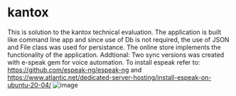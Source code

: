 # kantox

This is solution to the kantox technical evaluation. 
The application is built like command line app and since use of Db is not required, the use of JSON and File class was used for persistance.
The online store implements the functionality of the application. 
Addtional: Two sync versions was created with e-speak gem for voice automation. To install espeak refer to:
https://github.com/espeak-ng/espeak-ng and https://www.atlantic.net/dedicated-server-hosting/install-espeak-on-ubuntu-20-04/
![image](https://github.com/techleadpro/kantox/assets/129011467/2618b57b-cb6e-496a-a206-dd7e6a5ef642)
